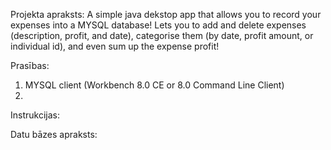 Projekta apraksts:
A simple java dekstop app that allows you to record your expenses into a MYSQL database!
Lets you to add and delete expenses (description, profit, and date), categorise them (by date, profit amount, or individual id), and even sum up the expense profit!

Prasības:
1. MYSQL client (Workbench 8.0 CE or 8.0 Command Line Client)
2. 

Instrukcijas:


Datu bāzes apraksts:
